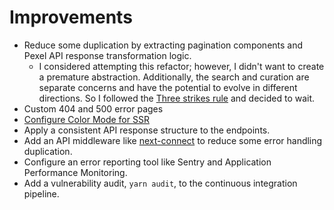 # Improvements

- Reduce some duplication by extracting pagination components and Pexel API response transformation logic.
  - I considered attempting this refactor; however, I didn't want to create a premature abstraction. Additionally, the search and curation are separate concerns and have the potential to evolve in different directions. So I followed the [Three strikes rule](https://wiki.c2.com/?ThreeStrikesAndYouRefactor) and decided to wait.
- Custom 404 and 500 error pages
- [Configure Color Mode for SSR](https://chakra-ui.com/docs/styled-system/color-mode#add-colormodemanager-optional-for-ssr)
- Apply a consistent API response structure to the endpoints.
- Add an API middleware like [next-connect](https://github.com/hoangvvo/next-connect) to reduce some error handling duplication.
- Configure an error reporting tool like Sentry and Application Performance Monitoring.
- Add a vulnerability audit, `yarn audit`, to the continuous integration pipeline.
